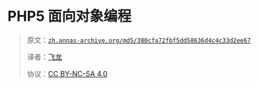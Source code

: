 # PHP5 面向对象编程

> 原文：[`zh.annas-archive.org/md5/380cfa72fbf5dd58636d4c4c33d2ee67`](https://zh.annas-archive.org/md5/380cfa72fbf5dd58636d4c4c33d2ee67)
> 
> 译者：[飞龙](https://github.com/wizardforcel)
> 
> 协议：[CC BY-NC-SA 4.0](http://creativecommons.org/licenses/by-nc-sa/4.0/)